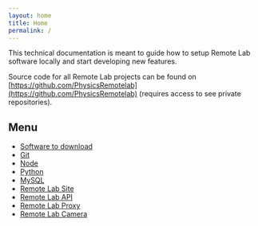 ```yaml
---
layout: home
title: Home
permalink: /
---
```


This technical documentation is meant to guide how to setup Remote Lab software locally and start developing new features.

Source code for all Remote Lab projects can be found on [https://github.com/PhysicsRemotelab](https://github.com/PhysicsRemotelab) (requires access to see private repositories).

## Menu
- [Software to download](/software)
- [Git](/git)
- [Node](/node)
- [Python](/python)
- [MySQL](/mysql)
- [Remote Lab Site](/rlab-site)
- [Remote Lab API](/rlab-api)
- [Remote Lab Proxy](/rlab-proxy)
- [Remote Lab Camera](/rlab-cam)
